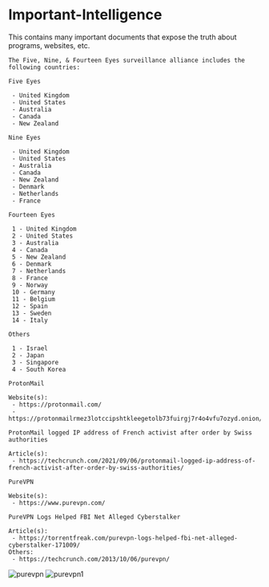 # Important-Intelligence
This contains many important documents that expose the truth about programs, websites, etc.

```
The Five, Nine, & Fourteen Eyes surveillance alliance includes the following countries:

Five Eyes

 - United Kingdom
 - United States
 - Australia
 - Canada
 - New Zealand

Nine Eyes

 - United Kingdom
 - United States
 - Australia
 - Canada
 - New Zealand
 - Denmark
 - Netherlands
 - France

Fourteen Eyes

 1 - United Kingdom
 2 - United States
 3 - Australia
 4 - Canada
 5 - New Zealand
 6 - Denmark
 7 - Netherlands
 8 - France
 9 - Norway
 10 - Germany
 11 - Belgium
 12 - Spain
 13 - Sweden
 14 - Italy
 
Others

 1 - Israel
 2 - Japan
 3 - Singapore
 4 - South Korea
```
```
ProtonMail

Website(s):
 - https://protonmail.com/
 - https://protonmailrmez3lotccipshtkleegetolb73fuirgj7r4o4vfu7ozyd.onion/

ProtonMail logged IP address of French activist after order by Swiss authorities

Article(s):
 - https://techcrunch.com/2021/09/06/protonmail-logged-ip-address-of-french-activist-after-order-by-swiss-authorities/
```
```
PureVPN

Website(s):
 - https://www.purevpn.com/

PureVPN Logs Helped FBI Net Alleged Cyberstalker

Article(s):
 - https://torrentfreak.com/purevpn-logs-helped-fbi-net-alleged-cyberstalker-171009/
Others:
 - https://techcrunch.com/2013/10/06/purevpn/
```
![purevpn](https://user-images.githubusercontent.com/53458032/164873263-1d13e5c5-1c8f-4d6a-8d63-c8bc9140a3a7.png)
![purevpn1](https://user-images.githubusercontent.com/53458032/164873265-b498e916-c2b3-4d6a-b452-95defc79a8c6.png)
